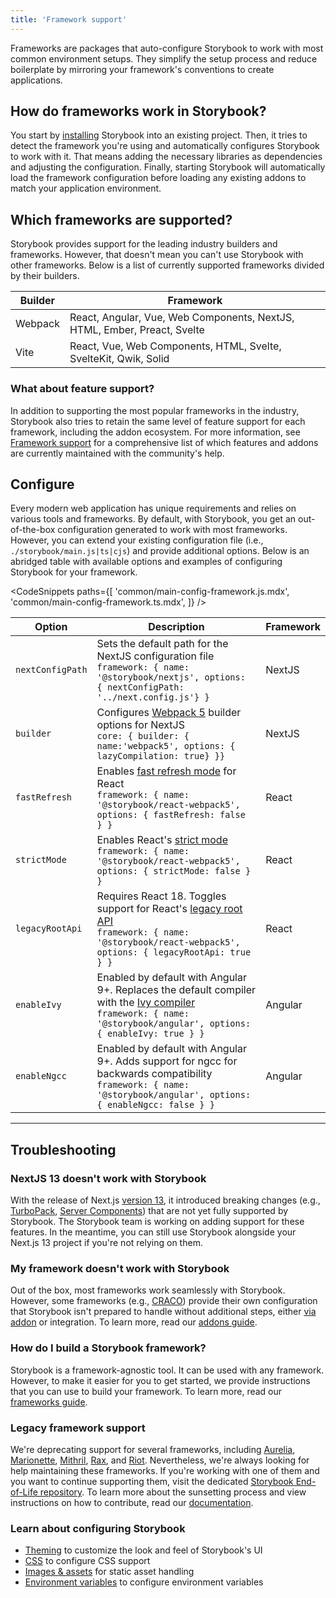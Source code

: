 ```yaml
---
title: 'Framework support'
---
```


Frameworks are packages that auto-configure Storybook to work with most common environment setups. They simplify the setup process and reduce boilerplate by mirroring your framework's conventions to create applications.

## How do frameworks work in Storybook?

You start by [installing](../get-started/install.md) Storybook into an existing project. Then, it tries to detect the framework you're using and automatically configures Storybook to work with it. That means adding the necessary libraries as dependencies and adjusting the configuration. Finally, starting Storybook will automatically load the framework configuration before loading any existing addons to match your application environment.

## Which frameworks are supported?

Storybook provides support for the leading industry builders and frameworks. However, that doesn't mean you can't use Storybook with other frameworks. Below is a list of currently supported frameworks divided by their builders.

| Builder | Framework                                                                |
| ------- | ------------------------------------------------------------------------ |
| Webpack | React, Angular, Vue, Web Components, NextJS, HTML, Ember, Preact, Svelte |
| Vite    | React, Vue, Web Components, HTML, Svelte, SvelteKit, Qwik, Solid         |

### What about feature support?

In addition to supporting the most popular frameworks in the industry, Storybook also tries to retain the same level of feature support for each framework, including the addon ecosystem. For more information, see [Framework support](./frameworks-feature-support.md) for a comprehensive list of which features and addons are currently maintained with the community's help.

## Configure

Every modern web application has unique requirements and relies on various tools and frameworks. By default, with Storybook, you get an out-of-the-box configuration generated to work with most frameworks. However, you can extend your existing configuration file (i.e., `./storybook/main.js|ts|cjs`) and provide additional options. Below is an abridged table with available options and examples of configuring Storybook for your framework.

<CodeSnippets
paths={[
'common/main-config-framework.js.mdx',
'common/main-config-framework.ts.mdx',
]}
/>

| Option           | Description                                                                                                                                                                                                                                                 | Framework |
| ---------------- | ----------------------------------------------------------------------------------------------------------------------------------------------------------------------------------------------------------------------------------------------------------- | --------- |
| `nextConfigPath` | Sets the default path for the NextJS configuration file<br/>`framework: { name: '@storybook/nextjs', options: { nextConfigPath: '../next.config.js'} }`                                                                                                     | NextJS    |
| `builder`        | Configures [Webpack 5](../builders/webpack.md) builder options for NextJS<br/> `core: { builder: { name:'webpack5', options: { lazyCompilation: true} }}`                                                                                                   | NextJS    |
| `fastRefresh`    | Enables [fast refresh mode](https://www.npmjs.com/package/react-refresh) for React<br/>`framework: { name: '@storybook/react-webpack5', options: { fastRefresh: false } }`                                                                                  | React     |
| `strictMode`     | Enables React's [strict mode](https://reactjs.org/docs/strict-mode.html)<br/>`framework: { name: '@storybook/react-webpack5', options: { strictMode: false } }`                                                                                             | React     |
| `legacyRootApi`  | Requires React 18. Toggles support for React's [legacy root API](https://reactjs.org/blog/2022/03/08/react-18-upgrade-guide.html#updates-to-client-rendering-apis)<br/>`framework: { name: '@storybook/react-webpack5', options: { legacyRootApi: true } }` | React     |
| `enableIvy`      | Enabled by default with Angular 9+. Replaces the default compiler with the [Ivy compiler](https://docs.angular.lat/guide/ivy)<br/>`framework: { name: '@storybook/angular', options: { enableIvy: true } }`                                                 | Angular   |
| `enableNgcc`     | Enabled by default with Angular 9+. Adds support for ngcc for backwards compatibility<br/>`framework: { name: '@storybook/angular', options: { enableNgcc: false } }`                                                                                       | Angular   |

---

## Troubleshooting

### NextJS 13 doesn't work with Storybook

With the release of Next.js [version 13](https://nextjs.org/blog/next-13), it introduced breaking changes (e.g., [TurboPack](https://turbo.build/pack), [Server Components](https://nextjs.org/docs/advanced-features/react-18/server-components)) that are not yet fully supported by Storybook. The Storybook team is working on adding support for these features. In the meantime, you can still use Storybook alongside your Next.js 13 project if you're not relying on them.

### My framework doesn't work with Storybook

Out of the box, most frameworks work seamlessly with Storybook. However, some frameworks (e.g., [CRACO](https://craco.js.org/)) provide their own configuration that Storybook isn't prepared to handle without additional steps, either [via addon](../addons/writing-presets.md) or integration. To learn more, read our [addons guide](../addons/index.md).

### How do I build a Storybook framework?

Storybook is a framework-agnostic tool. It can be used with any framework. However, to make it easier for you to get started, we provide instructions that you can use to build your framework. To learn more, read our [frameworks guide](../contribute/framework.md).

### Legacy framework support

We're deprecating support for several frameworks, including [Aurelia](https://github.com/aurelia/framework), [Marionette](https://github.com/marionettejs/backbone.marionette), [Mithril](https://github.com/MithrilJS/mithril.js), [Rax](https://github.com/alibaba/rax), and [Riot](https://github.com/riot/riot). Nevertheless, we're always looking for help maintaining these frameworks. If you're working with one of them and you want to continue supporting them, visit the dedicated [Storybook End-of-Life repository](https://github.com/storybook-eol). To learn more about the sunsetting process and view instructions on how to contribute, read our [documentation](../contribute/index.md).

### Learn about configuring Storybook

- [Theming](./theming.md) to customize the look and feel of Storybook's UI
- [CSS](./styling-and-css.md) to configure CSS support
- [Images & assets](./images-and-assets.md) for static asset handling
- [Environment variables](./environment-variables.md) to configure environment variables
